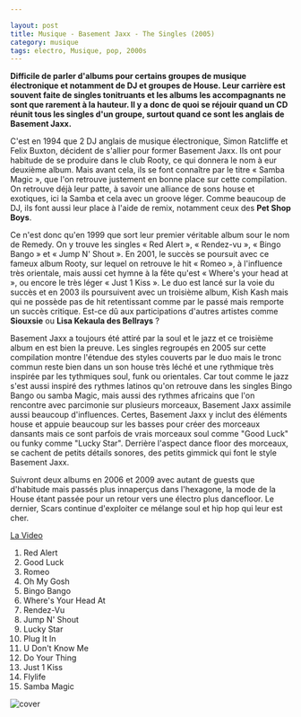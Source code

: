 ```yaml
---

layout: post
title: Musique - Basement Jaxx - The Singles (2005)
category: musique
tags: electro, Musique, pop, 2000s
---
```



**Difficile de parler d'albums pour certains groupes de musique électronique et notamment de DJ et groupes de House. Leur carrière est souvent faite de singles tonitruants et les albums les accompagnants ne sont que rarement à la hauteur. Il y a donc de quoi se réjouir quand un CD réunit tous les singles d'un groupe, surtout quand ce sont les anglais de Basement Jaxx.**


C'est en 1994 que 2 DJ anglais de musique électronique, Simon Ratcliffe et Felix Buxton, décident de s'allier pour former Basement Jaxx. Ils ont pour habitude de se produire dans le club Rooty, ce qui donnera le nom à eur deuxième album. Mais avant cela, ils se font connaître par le titre « Samba Magic », que l'on retrouve justement en bonne place sur cette compilation. On retrouve déjà leur patte, à savoir une alliance de sons house et exotiques, ici la Samba et cela avec un groove léger. Comme beaucoup de DJ, ils font aussi leur place à l'aide de remix, notamment ceux des **Pet Shop Boys**.

Ce n'est donc qu'en 1999 que sort leur premier véritable album sour le nom de Remedy. On y trouve les singles « Red Alert », « Rendez-vu », « Bingo Bango » et « Jump N' Shout ». En 2001, le succès se poursuit avec ce fameux album Rooty, sur lequel on retrouve le hit « Romeo », à l'influence très orientale, mais aussi cet hymne à la fête qu'est « Where's your head at », ou encore le très léger « Just 1 Kiss ». Le duo est lancé sur la voie du succès et en 2003 ils poursuivent avec un troisième album, Kish Kash mais qui ne possède pas de hit retentissant comme par le passé mais remporte un succès critique. Est-ce dû aux participations d'autres artistes comme **Siouxsie** ou **Lisa Kekaula des Bellrays** ?

Basement Jaxx a toujours été attiré par la soul et le jazz et ce troisième album en est bien la preuve. Les singles regroupés en 2005 sur cette compilation montre l'étendue des styles couverts par le duo mais le tronc commun reste bien dans un son house très léché et une rythmique très inspirée par les tythmiques soul, funk ou orientales. Car tout comme le jazz s'est aussi inspiré des rythmes latinos qu'on retrouve dans les singles Bingo Bango ou samba Magic, mais aussi des rythmes africains que l'on rencontre avec parcimonie sur plusieurs morceaux, Basement Jaxx assimile aussi beaucoup d'influences. Certes, Basement Jaxx y inclut des éléments house et appuie beaucoup sur les basses pour créer des morceaux dansants mais ce sont parfois de vrais morceaux soul comme "Good Luck" ou funky comme "Lucky Star". Derrière l'aspect dance floor des morceaux, se cachent de petits détails sonores, des petits gimmick qui font le style Basement Jaxx.

Suivront deux albums en 2006 et 2009 avec autant de guests que d'habitude mais passés plus innaperçus dans l'hexagone, la mode de la House étant passée pour un retour vers une électro plus dancefloor. Le dernier, Scars continue d'exploiter ce mélange soul et hip hop qui leur est cher.


[La Video](https://www.youtube.com/watch?v=x2wUbgAAydY)

1. Red Alert
2. Good Luck 
3. Romeo 
4. Oh My Gosh 
5. Bingo Bango 
6. Where's Your Head At 
7. Rendez-Vu 
8. Jump N' Shout 
9. Lucky Star 
10. Plug It In 
11. U Don't Know Me 
12. Do Your Thing 
13. Just 1 Kiss 
14. Flylife 
15. Samba Magic

![cover](http://cheziceman.files.wordpress.com/2014/11/basementjaxx.jpg)
